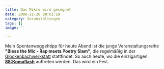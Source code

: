 ```yaml
---
title: Das Mikro wird gesegnet
date: 2008-11-26 08:01:19
category: Veranstaltungen
tags: []
image: ''

---
```


Mein Spontanweggehtipp für heute Abend ist die junge Veranstaltungsreihe **"Bless the Mic - Rap meets Poetry Slam"**, die regelmäßig in der [Glockenbachwerkstatt](http://www.glockenbachwerkstatt.de/) stattfindet. So auch heute, wo die einzigartigen [**88:Komaflash**](http://www.88komaflash.de) auftreten werden. Das wird ein Fest.
